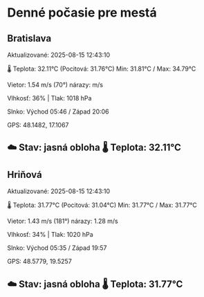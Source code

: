 ﻿# Denné počasie pre mestá

## Bratislava
Aktualizované: 2025-08-15 12:43:10

🌡️ Teplota: 32.11°C 
(Pocitová: 31.76°C)
Min: 31.81°C / Max: 34.79°C

Vietor: 1.54 m/s    (70°) 
nárazy:  m/s

Vlhkosť: 36% | Tlak: 1018 hPa

Slnko: Východ 05:46 / Západ 20:06

GPS: 48.1482, 17.1067

☁️ Stav: jasná obloha        🌡️ Teplota: 32.11°C
---

## Hriňová
Aktualizované: 2025-08-15 12:43:10

🌡️ Teplota: 31.77°C 
(Pocitová: 31.04°C)
Min: 31.77°C / Max: 31.77°C

Vietor: 1.43 m/s (181°)
nárazy: 1.28 m/s

Vlhkosť: 34% | Tlak: 1020 hPa

Slnko: Východ 05:35 / Západ 19:57

GPS: 48.5779, 19.5257

☁️ Stav: jasná obloha        🌡️ Teplota: 31.77°C
---
